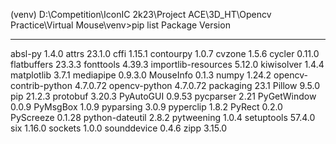 (venv) D:\Competition\IconIC 2k23\Project ACE\3D_HT\Opencv Practice\Virtual Mouse\venv>pip list
Package               Version
--------------------- --------
absl-py               1.4.0
attrs                 23.1.0
cffi                  1.15.1
contourpy             1.0.7
cvzone                1.5.6
cycler                0.11.0
flatbuffers           23.3.3
fonttools             4.39.3
importlib-resources   5.12.0
kiwisolver            1.4.4
matplotlib            3.7.1
mediapipe             0.9.3.0
MouseInfo             0.1.3
numpy                 1.24.2
opencv-contrib-python 4.7.0.72
opencv-python         4.7.0.72
packaging             23.1
Pillow                9.5.0
pip                   21.2.3
protobuf              3.20.3
PyAutoGUI             0.9.53
pycparser             2.21
PyGetWindow           0.0.9
PyMsgBox              1.0.9
pyparsing             3.0.9
pyperclip             1.8.2
PyRect                0.2.0
PyScreeze             0.1.28
python-dateutil       2.8.2
pytweening            1.0.4
setuptools            57.4.0
six                   1.16.0
sockets               1.0.0
sounddevice           0.4.6
zipp                  3.15.0

